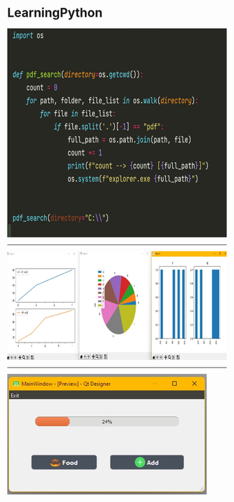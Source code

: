 # LearningPython
<img alt="Logo" height="480" src="graphics/code_001.jpg" />

***

<img alt="Logo" height="250" src="graphics/pandas.jpg" />

***

<img alt="Logo" src="graphics/first_ui.jpg" />
